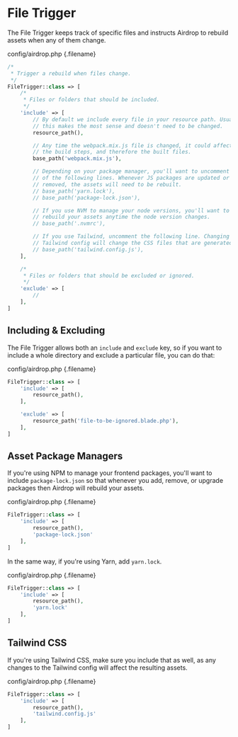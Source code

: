 # File Trigger

The File Trigger keeps track of specific files and instructs Airdrop to rebuild assets when any of them change.

config/airdrop.php {.filename}
```php
/*
 * Trigger a rebuild when files change.
 */
FileTrigger::class => [
    /*
     * Files or folders that should be included.
     */
    'include' => [
        // By default we include every file in your resource path. Usually
        // this makes the most sense and doesn't need to be changed.
        resource_path(),

        // Any time the webpack.mix.js file is changed, it could affect the
        // the build steps, and therefore the built files.
        base_path('webpack.mix.js'),

        // Depending on your package manager, you'll want to uncomment one
        // of the following lines. Whenever JS packages are updated or
        // removed, the assets will need to be rebuilt.
        // base_path('yarn.lock'),
        // base_path('package-lock.json'),

        // If you use NVM to manage your node versions, you'll want to
        // rebuild your assets anytime the node version changes.
        // base_path('.nvmrc'),

        // If you use Tailwind, uncomment the following line. Changing your
        // Tailwind config will change the CSS files that are generated.
        // base_path('tailwind.config.js'),
    ],

    /*
     * Files or folders that should be excluded or ignored.
     */
    'exclude' => [
        //
    ],
]
``` 

## Including & Excluding

The File Trigger allows both an `include` and `exclude` key, so if you want to include a whole directory and exclude a particular file, you can do that:

config/airdrop.php {.filename}
```php
FileTrigger::class => [
    'include' => [
        resource_path(),
    ],

    'exclude' => [
        resource_path('file-to-be-ignored.blade.php'),
    ],
]
``` 

## Asset Package Managers

If you're using NPM to manage your frontend packages, you'll want to include `package-lock.json` so that whenever you add, remove, or upgrade packages then Airdrop will rebuild your assets.

config/airdrop.php {.filename}
```php
FileTrigger::class => [
    'include' => [
        resource_path(),
        'package-lock.json'
    ],
]
```

In the same way, if you're using Yarn, add `yarn.lock`.

config/airdrop.php {.filename}
```php
FileTrigger::class => [
    'include' => [
        resource_path(),
        'yarn.lock'
    ],
]
``` 

## Tailwind CSS

If you're using Tailwind CSS, make sure you include that as well, as any changes to the Tailwind config will affect the resulting assets.

config/airdrop.php {.filename}
```php
FileTrigger::class => [
    'include' => [
        resource_path(),
        'tailwind.config.js'
    ],
]
``` 
